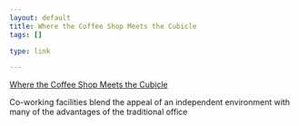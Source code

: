 ```yaml
--- 
layout: default
title: Where the Coffee Shop Meets the Cubicle
tags: []

type: link

---
```

<a href="http://www.businessweek.com/smallbiz/content/feb2007/sb20070226_761145.htm">Where the Coffee Shop Meets the Cubicle</a>

Co-working facilities blend the appeal of an independent environment with many of the advantages of the traditional office
